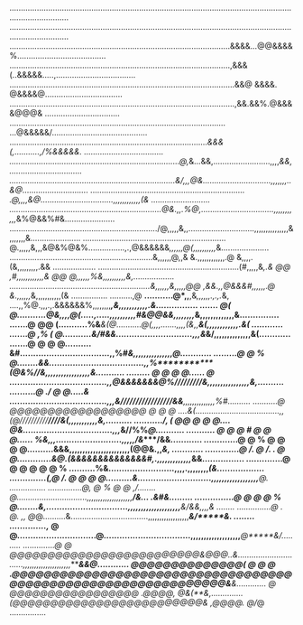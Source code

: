 ......................................................................................................................................................
......................................................................................................................................................
.................................................................................................&&&&...@@&&&&%.......................................
.................................................................................................,&&&(..&&&&&.....,...................................
...................................................................................................&&@ &&&&.  @&&&&@..................................
...................................................................................................,&&.&&%.@&&&&@@@& .................................
...............................................................................................   ...@&&&&&/..........................................
.......................................................................................*&&&(,...........,/%&&&&&.  ...................................
...........................................................................@,*&...&&,.........................,,,,*&&,................................
.........................................................................&/,,,@&..............................,,,,,,,..&@.............................
.................................................................... .@,,,,&@................................,,,,,,,,,,,,(& ..........................
...................................................................@&.,,.%@,................................,,,,,,,,,,,*&%@&&%#&......................
................................................................./@,,,,,&,,.............................,,,,,,,,,,,,,,,&,,,,,,,&......................
............................................................... @.,,,,,&,,,&@&%@&%................,.,@&&&&&&*,,,,,,@(,,,,,,,,,,*&.....................
...............................................................&,,,,,,@,,&         &.,,,,,,,,,,,,.@           &,,,,.(&,,,,,,,,,.&& ...................
..............................................................(#,,,,,&*,.&    @@   ,#,,,,,,,,,,,,&     @@      @,,,,,,%&,,,,,,,,,,&,..................
..............................................................&,,,,,,&,,,,,@@   ,&&.,,@&&&#,,,,,,.@           &.,,,,,,*&,,,,,,,,,,,(& ................
..........,@                                     **...........@*,,**,&*,,,,,,.,.,.*&, ....,,%@.,,,.,.&&&&&&%,,,,,,,,***,&,,,,,,,,,,,.&................
....... @(                                        @...........@*******&,,,,@(.....,.....,,,,,,,,,,#&@@&&*,,,,,,,,*******&,,,,,,,,,,,,,&...............
.......@                                    @@    (...........%&*******&*(@.......*....@(,,,,.......,,,,(&,,************&(,,,,,,,,,,,,.&( ............
.......@                                  ,%  (    @...........&/***#&&*.............................,,,&***************&/,,,,,,,,,,,,,,&(............
.......@                                 @    @    @..........  &#..................................,,%#****************&*,,,,,,,,,,,,,,,@............
.........@                              @      %    @........&&....................................,,*%***********(@&%//&,,,,,,,,,,,,,,,,,&...........
......... @                              @     @    @...... @ .....................................,,@&&&&&&&@%/////////&*,,,,,,,,,,,,,,,,&,..........
..........@                              ./     @    @.....& .....................................,,,&/////////////////&&***,,,,,,,,,,,,,,%#..........
...........@      @@@@@@@@@@@@@@@@@@      @     @    @ ....&(.....................................,,(@*//////////**////&(******,,,,,,,,,,,&,..........
.........../,    (                 @@      @     @    @.... @&..................................,,,*&****************//%%*****************@...........
........... @    @                 @ #     @     @    @...... %&,,,.........................,,,,,/&********************/&****************&............
.............@   @                %  @      @     @    @..........&&&,,,,,,,,,,,,,,,,,,,,,,,(@@&.,,************************************&, ............
.............@  /.                @  /.     .*    @    @.............&@.(&&&&&&&&&&&&&&#,.,,,,,,,,,,,,,*****************************&&................
..............@ @                 @  @       @     @    % ..........%&.........................,,,,.,,,,,,,,**********************(&..................
..............(,@                /.  @        @    @    @..........*&............................,,,,,,,,,,,,,,,,,,****************@. ................
...............@,                @  %         @     @   ,/........ @...............................,,,,,,,,,,,,,,,,,,,,************/&... .&#&.........
...............@                 @  @          @    %    @........&,...............................,,,,,,,,,,,,,,,,,,,,*************&/&&,,,,& ........
...............@                .*  @.         ,,    @*@..........&..................................,,,,,,,,,,,,,,,,,,*************&/*****&. ........
..............,*                @  @..............................@.................................,,,,,,,,,,,,,,,,,,,*************@*****&/..........
..............@                 @  @@@@@@@@@@@@@@@@@@@@@@@@@&@@@..&..............................,,,,,,,,,,,,,,,,,,,,,*************&&****@............
@@@@@@@@@@@@@@(                 @               @            @     .@@@@@@@@@@@@@@@@@@@@@@@@@@@@@@@@@@@@@@@@@@@@@@@@@@@@@@@@@@@@@@*&****&.............
           @                     @@@@@@@@@@@@@@@@@                                                                  .@@@@,       @&(**&,..............
        (@@@@@@@@@@@@@@@@@@@@@@@@@&                                                                     ,@@@@.                   @/*@ ................
